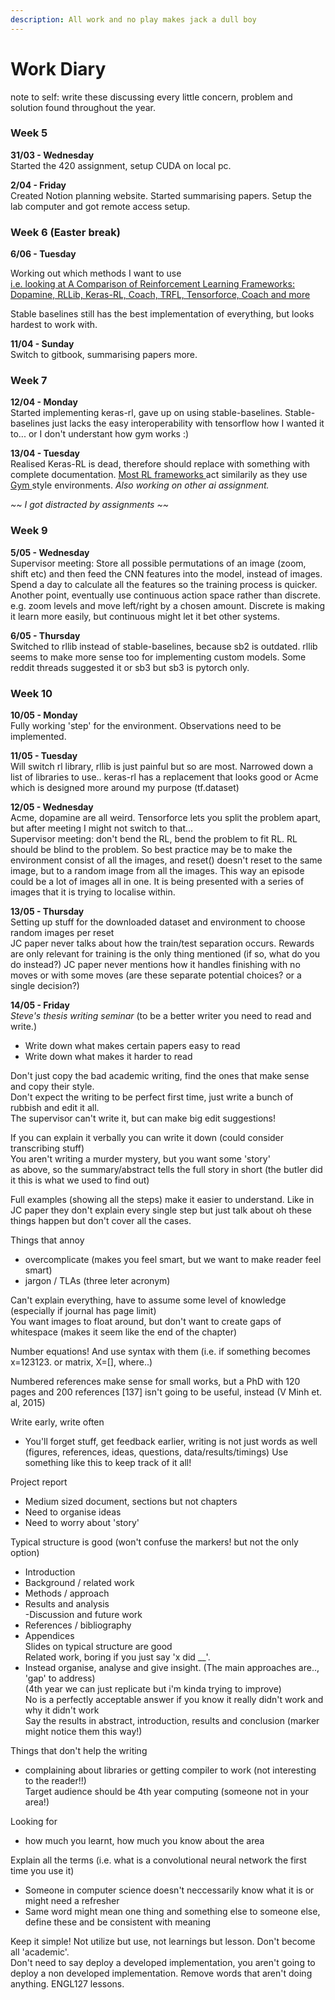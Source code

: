 ```yaml
---
description: All work and no play makes jack a dull boy
---
```


# Work Diary

note to self: write these discussing every little concern, problem and solution found throughout the year.

### Week 5

**31/03 - Wednesday**   
Started the 420 assignment, setup CUDA on local pc.

**2/04 - Friday**   
Created Notion planning website. Started summarising papers. Setup the lab computer and got remote access setup.

### Week 6 \(Easter break\)

**6/06 - Tuesday**

Working out which methods I want to use  
[i.e. looking at A Comparison of Reinforcement Learning Frameworks: Dopamine, RLLib, Keras-RL, Coach, TRFL, Tensorforce, Coach and more](https://winderresearch.com/a-comparison-of-reinforcement-learning-frameworks-dopamine-rllib-keras-rl-coach-trfl-tensorforce-coach-and-more/)  
  
Stable baselines still has the best implementation of everything, but looks hardest to work with.

**11/04 - Sunday**  
Switch to gitbook, summarising papers more.

### **Week 7**

**12/04 - Monday**  
Started implementing keras-rl, gave up on using stable-baselines. Stable-baselines just lacks the easy interoperability with tensorflow how I wanted it to... or I don't understant how gym works :\)

**13/04 - Tuesday**  
Realised Keras-RL is dead, therefore should replace with something with complete documentation. [Most RL frameworks ](../ml/rl-frameworks.md)act similarily as they use [Gym ](../ml/gym.md)style environments. _Also working on other ai_ _assignment._

_~~ I got distracted by assignments ~~_

### **Week 9**

**5/05 - Wednesday**  
Supervisor meeting: Store all possible permutations of an image \(zoom, shift etc\) and then feed the CNN features into the model, instead of images. Spend a day to calculate all the features so the training process is quicker. Another point, eventually use continuous action space rather than discrete. e.g. zoom levels and move left/right by a chosen amount. Discrete is making it learn more easily, but continuous might let it bet other systems.

**6/05 - Thursday**  
Switched to rllib instead of stable-baselines, because sb2 is outdated. rllib seems to make more sense too for implementing custom models. Some reddit threads suggested it or sb3 but sb3 is pytorch only.

### Week 10

**10/05 - Monday**  
Fully working 'step' for the environment. Observations need to be implemented.

**11/05 - Tuesday**  
Will switch rl library, rllib is just painful but so are most. Narrowed down a list of libraries to use.. keras-rl has a replacement that looks good or Acme which is designed more around my purpose \(tf.dataset\)

**12/05 - Wednesday**  
Acme, dopamine are all weird. Tensorforce lets you split the problem apart, but after meeting I might not switch to that...   
Supervisor meeting: don't bend the RL, bend the problem to fit RL. RL should be blind to the problem. So best practice may be to make the environment consist of all the images, and reset\(\) doesn't reset to the same image, but to a random image from all the images. This way an episode could be a lot of images all in one. It is being presented with a series of images that it is trying to localise within.

**13/05 - Thursday**  
Setting up stuff for the downloaded dataset and environment to choose random images per reset  
JC paper never talks about how the train/test separation occurs. Rewards are only relevant for training is the only thing mentioned \(if so, what do you do instead?\) JC paper never mentions how it handles finishing with no moves or with some moves \(are these separate potential choices? or a single decision?\)

 **14/05 - Friday**  
_Steve's thesis writing seminar_    \(to be a better writer you need to read and write.\)  
  
 - Write down what makes certain papers easy to read  
- Write down what makes it harder to read  
  
Don't just copy the bad academic writing, find the ones that make sense and copy their style.  
Don't expect the writing to be perfect first time, just write a bunch of rubbish and edit it all.  
The supervisor can't write it, but can make big edit suggestions!  
  
If you can explain it verbally you can write it down \(could consider transcribing stuff\)  
You aren't writing a murder mystery, but you want some 'story'  
as above, so the summary/abstract tells the full story in short \(the butler did it this is what we used to find out\)  
  
Full examples \(showing all the steps\) make it easier to understand. Like in JC paper they don't explain every single step but just talk about oh these things happen but don't cover all the cases.  
  
Things that annoy  
- overcomplicate \(makes you feel smart, but we want to make reader feel smart\)  
- jargon / TLAs \(three leter acronym\)  
  
Can't explain everything, have to assume some level of knowledge \(especially if journal has page limit\)  
You want images to float around, but don't want to create gaps of whitespace \(makes it seem like the end of the chapter\)  
  
Number equations! And use syntax with them \(i.e. if something becomes x=123123. or matrix, X=\[\], where..\)  
  
Numbered references make sense for small works, but a PhD with 120 pages and 200 references \[137\] isn't going to be useful, instead \(V Minh et. al, 2015\)  
  
Write early, write often  
- You'll forget stuff, get feedback earlier, writing is not just words as well \(figures, references, ideas, questions, data/results/timings\) Use something like this to keep track of it all!  
  
Project report  
- Medium sized document, sections but not chapters  
- Need to organise ideas  
- Need to worry about 'story'  
  
Typical structure is good \(won't confuse the markers! but not the only option\)  
- Introduction  
- Background / related work  
- Methods / approach  
- Results and analysis  
-Discussion and future work  
- References / bibliography  
- Appendices  
Slides on typical structure are good  
Related work, boring if you just say 'x did \_\_'.  
- Instead organise, analyse and give insight. \(The main approaches are.., 'gap' to address\)  
 \(4th year we can just replicate but i'm kinda trying to improve\)  
No is a perfectly acceptable answer if you know it really didn't work and why it didn't work  
Say the results in abstract, introduction, results and conclusion \(marker might notice them this way!\)  
  
Things that don't help the writing  
- complaining about libraries or getting compiler to work \(not interesting to the reader!!\)  
Target audience should be 4th year computing \(someone not in your area!\)  
  
Looking for  
- how much you learnt, how much you know about the area  
  
Explain all the terms \(i.e. what is a convolutional neural network the first time you use it\)  
- Someone in computer science doesn't neccessarily know what it is or might need a refresher  
- Same word might mean one thing and something else to someone else, define these and be consistent with meaning  
  
Keep it simple! Not utilize but use, not learnings but lesson. Don't become all 'academic'.  
Don't need to say deploy a developed implementation, you aren't going to deploy a non developed implementation. Remove words that aren't doing anything. ENGL127 lessons.  


